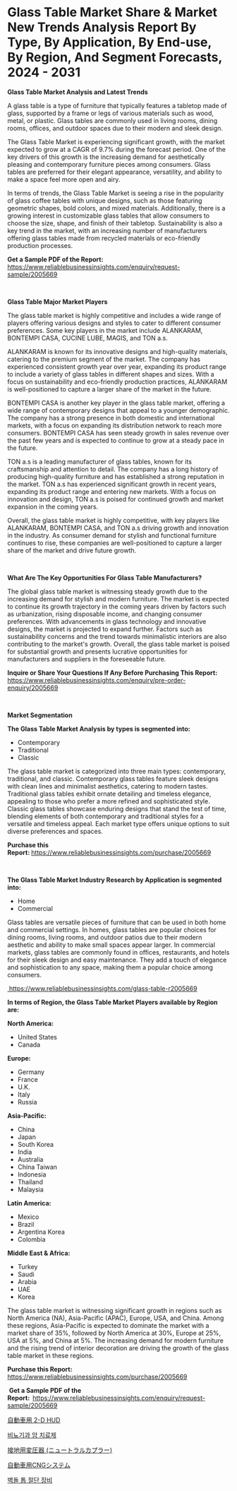 <p><h1>Glass Table Market Share & Market New Trends Analysis Report By Type, By Application, By End-use, By Region, And Segment Forecasts, 2024 - 2031</h1></p><p><strong>Glass Table Market Analysis and Latest Trends</strong></p>
<p><p>A glass table is a type of furniture that typically features a tabletop made of glass, supported by a frame or legs of various materials such as wood, metal, or plastic. Glass tables are commonly used in living rooms, dining rooms, offices, and outdoor spaces due to their modern and sleek design.</p><p>The Glass Table Market is experiencing significant growth, with the market expected to grow at a CAGR of 9.7% during the forecast period. One of the key drivers of this growth is the increasing demand for aesthetically pleasing and contemporary furniture pieces among consumers. Glass tables are preferred for their elegant appearance, versatility, and ability to make a space feel more open and airy.</p><p>In terms of trends, the Glass Table Market is seeing a rise in the popularity of glass coffee tables with unique designs, such as those featuring geometric shapes, bold colors, and mixed materials. Additionally, there is a growing interest in customizable glass tables that allow consumers to choose the size, shape, and finish of their tabletop. Sustainability is also a key trend in the market, with an increasing number of manufacturers offering glass tables made from recycled materials or eco-friendly production processes.</p></p>
<p><strong>Get a Sample PDF of the Report:&nbsp;</strong> <a href="https://www.reliablebusinessinsights.com/enquiry/request-sample/2005669">https://www.reliablebusinessinsights.com/enquiry/request-sample/2005669</a></p>
<p>&nbsp;</p>
<p><strong>Glass Table Major Market Players</strong></p>
<p><p>The glass table market is highly competitive and includes a wide range of players offering various designs and styles to cater to different consumer preferences. Some key players in the market include ALANKARAM, BONTEMPI CASA, CUCINE LUBE, MAGIS, and TON a.s.</p><p>ALANKARAM is known for its innovative designs and high-quality materials, catering to the premium segment of the market. The company has experienced consistent growth year over year, expanding its product range to include a variety of glass tables in different shapes and sizes. With a focus on sustainability and eco-friendly production practices, ALANKARAM is well-positioned to capture a larger share of the market in the future.</p><p>BONTEMPI CASA is another key player in the glass table market, offering a wide range of contemporary designs that appeal to a younger demographic. The company has a strong presence in both domestic and international markets, with a focus on expanding its distribution network to reach more consumers. BONTEMPI CASA has seen steady growth in sales revenue over the past few years and is expected to continue to grow at a steady pace in the future.</p><p>TON a.s is a leading manufacturer of glass tables, known for its craftsmanship and attention to detail. The company has a long history of producing high-quality furniture and has established a strong reputation in the market. TON a.s has experienced significant growth in recent years, expanding its product range and entering new markets. With a focus on innovation and design, TON a.s is poised for continued growth and market expansion in the coming years.</p><p>Overall, the glass table market is highly competitive, with key players like ALANKARAM, BONTEMPI CASA, and TON a.s driving growth and innovation in the industry. As consumer demand for stylish and functional furniture continues to rise, these companies are well-positioned to capture a larger share of the market and drive future growth.</p></p>
<p>&nbsp;</p>
<p><strong>What Are The Key Opportunities For Glass Table Manufacturers?</strong></p>
<p><p>The global glass table market is witnessing steady growth due to the increasing demand for stylish and modern furniture. The market is expected to continue its growth trajectory in the coming years driven by factors such as urbanization, rising disposable income, and changing consumer preferences. With advancements in glass technology and innovative designs, the market is projected to expand further. Factors such as sustainability concerns and the trend towards minimalistic interiors are also contributing to the market's growth. Overall, the glass table market is poised for substantial growth and presents lucrative opportunities for manufacturers and suppliers in the foreseeable future.</p></p>
<p><strong>Inquire or Share Your Questions If Any Before Purchasing This Report:</strong> <a href="https://www.reliablebusinessinsights.com/enquiry/pre-order-enquiry/2005669">https://www.reliablebusinessinsights.com/enquiry/pre-order-enquiry/2005669</a></p>
<p>&nbsp;</p>
<p><strong>Market Segmentation</strong></p>
<p><strong>The Glass Table Market Analysis by types is segmented into:</strong></p>
<p><ul><li>Contemporary</li><li>Traditional</li><li>Classic</li></ul></p>
<p><p>The glass table market is categorized into three main types: contemporary, traditional, and classic. Contemporary glass tables feature sleek designs with clean lines and minimalist aesthetics, catering to modern tastes. Traditional glass tables exhibit ornate detailing and timeless elegance, appealing to those who prefer a more refined and sophisticated style. Classic glass tables showcase enduring designs that stand the test of time, blending elements of both contemporary and traditional styles for a versatile and timeless appeal. Each market type offers unique options to suit diverse preferences and spaces.</p></p>
<p><strong>Purchase this Report:&nbsp;</strong><a href="https://www.reliablebusinessinsights.com/purchase/2005669">https://www.reliablebusinessinsights.com/purchase/2005669</a></p>
<p>&nbsp;</p>
<p><strong>The Glass Table Market Industry Research by Application is segmented into:</strong></p>
<p><ul><li>Home</li><li>Commercial</li></ul></p>
<p><p>Glass tables are versatile pieces of furniture that can be used in both home and commercial settings. In homes, glass tables are popular choices for dining rooms, living rooms, and outdoor patios due to their modern aesthetic and ability to make small spaces appear larger. In commercial markets, glass tables are commonly found in offices, restaurants, and hotels for their sleek design and easy maintenance. They add a touch of elegance and sophistication to any space, making them a popular choice among consumers.</p></p>
<p><a href="https://www.reliablebusinessinsights.com/glass-table-r2005669">&nbsp;https://www.reliablebusinessinsights.com/glass-table-r2005669</a></p>
<p><strong>In terms of Region, the Glass Table Market Players available by Region are:</strong></p>
<p>
    <p> <strong> North America: </strong>
        <ul>
            <li>United States</li>
            <li>Canada</li>
        </ul>
        </p> 
    <p> <strong> Europe: </strong>
        <ul>
            <li>Germany</li>
            <li>France</li>
            <li>U.K.</li>
            <li>Italy</li>
            <li>Russia</li>
        </ul>
        </p> 
    <p> <strong> Asia-Pacific: </strong>
        <ul>
            <li>China</li>
            <li>Japan</li>
            <li>South Korea</li>
            <li>India</li>
            <li>Australia</li>
            <li>China Taiwan</li>
            <li>Indonesia</li>
            <li>Thailand</li>
            <li>Malaysia</li>
        </ul>
        </p> 
    <p> <strong> Latin America: </strong>
        <ul>
            <li>Mexico</li>
            <li>Brazil</li>
            <li>Argentina Korea</li>
            <li>Colombia</li>
        </ul>
        </p> 
    <p> <strong> Middle East & Africa: </strong>
        <ul>
            <li>Turkey</li>
            <li>Saudi</li>
            <li>Arabia</li>
            <li>UAE</li>
            <li>Korea</li>
        </ul>
    </p>
    </p>
<p><p>The glass table market is witnessing significant growth in regions such as North America (NA), Asia-Pacific (APAC), Europe, USA, and China. Among these regions, Asia-Pacific is expected to dominate the market with a market share of 35%, followed by North America at 30%, Europe at 25%, USA at 5%, and China at 5%. The increasing demand for modern furniture and the rising trend of interior decoration are driving the growth of the glass table market in these regions.</p></p>
<p><strong>Purchase this Report: </strong><a href="https://www.reliablebusinessinsights.com/purchase/2005669">https://www.reliablebusinessinsights.com/purchase/2005669</a></p>
<p>&nbsp;<strong>Get a Sample PDF of the Report:&nbsp;&nbsp;</strong><a href="https://www.reliablebusinessinsights.com/enquiry/request-sample/2005669">https://www.reliablebusinessinsights.com/enquiry/request-sample/2005669</a></p>
<p><strong></strong></p>
<p><p><a href="https://medium.com/@reannakling/%E8%87%AA%E5%8B%95%E8%BB%8A2%E6%AC%A1%E5%85%83hud%E5%B8%82%E5%A0%B4%E8%A6%8F%E6%A8%A1%E3%81%AF-%E3%81%AEcagr%E3%81%A7%E6%88%90%E9%95%B7%E3%81%97%E3%81%A6%E3%81%8A%E3%82%8A-%E3%81%93%E3%81%AE%E3%83%AC%E3%83%9D%E3%83%BC%E3%83%88%E3%81%AF%E5%B8%82%E5%A0%B4%E3%82%BB%E3%82%B0%E3%83%A1%E3%83%B3%E3%83%86%E3%83%BC%E3%82%B7%E3%83%A7%E3%83%B3-%E6%88%90%E9%95%B7-%E3%81%8A%E3%82%88%E3%81%B32024%E5%B9%B4%E3%81%8B%E3%82%892031%E5%B9%B4%E3%81%BE%E3%81%A7%E3%81%AE%E4%BA%88%E6%B8%AC%E3%81%AB%E3%82%88%E3%82%8B%E8%A7%A3%E6%9E%90%E3%82%92%E3%82%AB%E3%83%90%E3%83%BC%E3%81%97%E3%81%A6%E3%81%84%E3%81%BE%E3%81%99-c0dbaf82287c">自動車用 2-D HUD</a></p><p><a href="https://github.com/bunxhcci35271755/Market-Research-Report-List-2/blob/main/3781043152318.md">비뇨기과 암 치료제</a></p><p><a href="https://github.com/leigh4852023/Market-Research-Report-List-1/blob/main/3428179144574.md">接地用変圧器 (ニュートラルカプラー)</a></p><p><a href="https://medium.com/@hornbakerbarbara/2024%E5%B9%B4%E3%81%8B%E3%82%892031%E5%B9%B4%E3%81%BE%E3%81%A7%E3%81%AE%E8%87%AA%E5%8B%95%E8%BB%8Acng%E3%82%B7%E3%82%B9%E3%83%86%E3%83%A0%E5%B8%82%E5%A0%B4%E3%81%AE%E6%88%90%E9%95%B7%E5%B1%95%E6%9C%9B%E3%81%AF-%E5%B8%82%E5%A0%B4%E3%81%AE%E3%83%88%E3%83%AC%E3%83%B3%E3%83%89%E5%88%86%E6%9E%90%E3%81%AB%E3%82%88%E3%82%8A-%E3%82%A2%E3%83%97%E3%83%AA%E3%82%B1%E3%83%BC%E3%82%B7%E3%83%A7%E3%83%B3-%E5%9C%B0%E5%9F%9F%E5%88%A5%E3%81%AE%E8%A6%8B%E9%80%9A%E3%81%97%E3%82%84%E5%8F%8E%E7%9B%8A%E3%82%92-%E3%81%AEcagr%E3%81%A7%E4%BA%88%E6%B8%AC%E3%81%97%E3%81%A6%E3%81%84%E3%81%BE%E3%81%99-393d9b441fa7">自動車用CNGシステム</a></p><p><a href="https://github.com/mofijurk071/Market-Research-Report-List-1/blob/main/1696683152317.md">벽돌 톱 절단 장비</a></p></p>